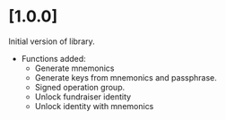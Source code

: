 # [1.0.0]

Initial version of library.

* Functions added:
  * Generate mnemonics
  * Generate keys from mnemonics and passphrase.
  * Signed operation group.
  * Unlock fundraiser identity
  * Unlock identity with mnemonics
